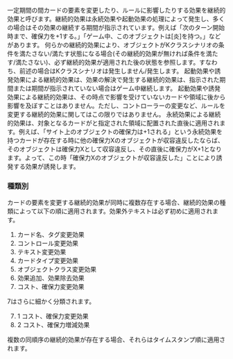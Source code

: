 一定期間の間カードの要素を変更したり、ルールに影響したりする効果を継続的効果と呼びます。継続的効果は永続効果や起動効果の処理によって発生し、多くの場合はその効果の継続する期間が指示されています。例えば「次のターン開始時まで、確保力を+1する。」「ゲーム中、このオブジェクトは[炎]を持つ。」などがあります。
何らかの継続的効果により、オブジェクトがKクラスシナリオの条件を満たさない/満たす状態になる場合(その継続的効果が無ければ条件を満たす/満たさない)、必ず継続的効果が適用された後の状態を参照します。すなわち、前述の場合はKクラスシナリオは発生しません/発生します。
起動効果や誘発効果による継続的効果は、効果の解決で発生する継続的効果は、指示された期間または期間が指示されていない場合はゲーム中継続します。
起動効果や誘発効果による継続的効果は、その時点で影響を受けていないカードや領域に後から影響を及ぼすことはありません。ただし、コントローラーの変更など、ルールを変更する継続的効果に関してはこの限りではありません。
永続効果による継続的効果は、対象となるカードがと指定された領域に配置された直後に適用されます。例えば、「サイト上のオブジェクトの確保力は+1される」という永続効果を持つカードが存在する時に他の確保力Xのオブジェクトが収容違反したならば、そのオブジェクトは確保力Xとして収容違反し、その直後に確保力がX+1となります。よって、この時「確保力Xのオブジェクトが収容違反した」ことにより誘発する効果が誘発します。

### 種類別
カードの要素を変更する継続的効果が同時に複数存在する場合、継続的効果の種類によって以下の順に適用されます。効果外テキストは必ず初めに適用されます。
1. カード名、タグ変更効果
2. コントロール変更効果
3. テキスト変更効果
4. カードタイプ変更効果
5. オブジェクトクラス変更効果
6. 効果追加、効果除去効果
7. コスト、確保力変更効果

7はさらに細かく分類されます。

7. 1 コスト、確保力変更効果
7. 2 コスト、確保力増減効果

複数の同順序の継続的効果が存在する場合、それらはタイムスタンプ順に適用されます。
